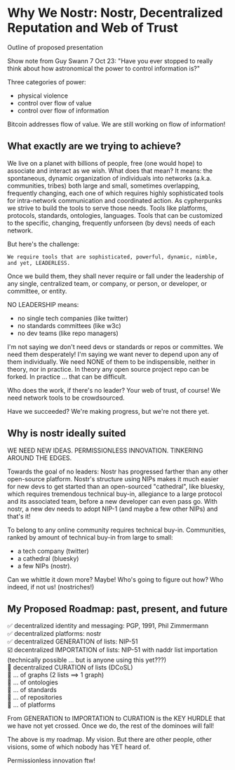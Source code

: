 Why We Nostr: Nostr, Decentralized Reputation and Web of Trust
=====

Outline of proposed presentation

Show note from Guy Swann 7 Oct 23: "Have you ever stopped to really think about how astronomical the power to control information is?"

Three categories of power:
- physical violence
- control over flow of value
- control over flow of information

Bitcoin addresses flow of value. We are still working on flow of information!

## What exactly are we trying to achieve?

We live on a planet with billions of people, free (one would hope) to associate and interact as we wish. What does that mean? It means: the spontaneous, dynamic organization of individuals into networks (a.k.a. communities, tribes) both large and small, sometimes overlapping, frequently changing, each one of which requires highly sophisticated tools for intra-network communication and coordinated action. As cypherpunks we strive to build the tools to serve those needs. Tools like platforms, protocols, standards, ontologies, languages. Tools that can be customized to the specific, changing, frequently unforseen (by devs) needs of each network. 

But here's the challenge: 

``We require tools that are sophisticated, powerful, dynamic, nimble, and yet, LEADERLESS.``

Once we build them, they shall never require or fall under the leadership of any single, centralized team, or company, or person, or developer, or committee, or entity.

NO LEADERSHIP means:
- no single tech companies (like twitter)
- no standards committees (like w3c)
- no dev teams (like repo managers)

I'm not saying we don't need devs or standards or repos or committes. We need them desperately! I'm saying we want never to depend upon any of them individually. We need NONE of them to be indispensible, neither in theory, nor in practice. In theory any open source project repo can be forked. In practice ... that can be difficult. 

Who does the work, if there's no leader? Your web of trust, of course! We need network tools to be crowdsourced. 

Have we succeeded? We're making progress, but we're not there yet.

## Why is nostr ideally suited

WE NEED NEW IDEAS. PERMISSIONLESS INNOVATION. TINKERING AROUND THE EDGES.

Towards the goal of no leaders: Nostr has progressed farther than any other open-source platform. Nostr's structure using NIPs makes it much easier for new devs to get started than an open-sourced "cathedral", like bluesky, which requires tremendous technical buy-in, allegiance to a large protocol and its associated team, before a new developer can even pass go. With nostr, a new dev needs to adopt NIP-1 (and maybe a few other NIPs) and that's it!

To belong to any online community requires technical buy-in. Communities, ranked by amount of technical buy-in from large to small:
- a tech company (twitter)
- a cathedral (bluesky)
- a few NIPs (nostr).

Can we whittle it down more? Maybe! Who's going to figure out how? Who indeed, if not us! (nostriches!)

## My Proposed Roadmap: past, present, and future

✅ decentralized identity and messaging: PGP, 1991, Phil Zimmermann<br/>
✅ decentralized platforms: nostr<br/>
✅ decentralized GENERATION of lists: NIP-51<br/>
☑️ decentralized IMPORTATION of lists: NIP-51 with naddr list importation (technically possible ... but is anyone using this yet???)<br/>
🔲 decentralized CURATION of lists (DCoSL)<br/>
🔲 ... of graphs (2 lists ==> 1 graph)<br/>
🔲 ... of ontologies<br/>
🔲 ... of standards<br/>
🔲 ... of repositories<br/>
🔲 ... of platforms<br/>

From GENERATION to IMPORTATION to CURATION is the KEY HURDLE that we have not yet crossed. Once we do, the rest of the dominoes will fall!

The above is my roadmap. My vision. But there are other people, other visions, some of which nobody has YET heard of.

Permissionless innovation ftw!
